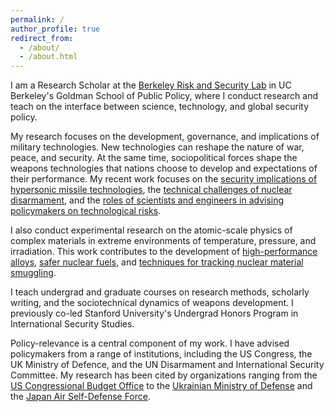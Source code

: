 ```yaml
---
permalink: /
author_profile: true
redirect_from: 
  - /about/
  - /about.html
---
```


I am a Research Scholar at the [Berkeley Risk and Security Lab](https://brsl.berkeley.edu/) in UC Berkeley's Goldman School of Public Policy, where I conduct research and teach on the interface between science, technology, and global security policy.

My research focuses on the development, governance, and implications of military technologies. New technologies can reshape the nature of war, peace, and security. At the same time, sociopolitical forces shape the weapons technologies that nations choose to develop and expectations of their performance. My recent work focuses on the [security implications of hypersonic missile technologies](https://camerontracy.github.io/files/Modeling_the_Performance_of_Hypersonic_Boost-Glide_Missiles.pdf), the [technical challenges of nuclear disarmament](https://camerontracy.github.io/files/Mining_for_the_Bomb_The_Vulnerability_of_Buried_Plutonium_to_Clandestine_Recovery.pdf), and the [roles of scientists and engineers in advising policymakers on technological risks](https://camerontracy.github.io/files/Weapons_Design_Engineering_Ethics_and_the_Duty_to_Inform_A_Case_Study_on_U.S._Hypersonic_Missile_Development.pdf).

I also conduct experimental research on the atomic-scale physics of complex materials in extreme environments of temperature, pressure, and irradiation. This work contributes to the development of [high-performance alloys](https://camerontracy.github.io/files/High_pressure_synthesis_of_a_hexagonal_close-packed_phase_of_the_high-entropy_alloy_CrMnFeCoNi.pdf), [safer nuclear fuels](https://camerontracy.github.io/files/Review_of_recent_experimental_results_on_the_behavior_of_actinide-bearing_oxides_and_related_materials_in_extreme_environments.pdf), and [techniques for tracking nuclear material smuggling](https://camerontracy.github.io/files/Measurement_of_UO2_surface_oxidation_using_grazing-incidence_x-ray_diffraction_Implications_for_nuclear_forensics.pdf).

I teach undergrad and graduate courses on research methods, scholarly writing, and the sociotechnical dynamics of weapons development. I previously co-led Stanford University's Undergrad Honors Program in International Security Studies.

Policy-relevance is a central component of my work. I have advised policymakers from a range of institutions, including the US Congress, the UK Ministry of Defence, and the UN Disarmament and International Security Committee. My research has been cited by organizations ranging from the [US Congressional Budget Office](https://www.cbo.gov/system/files/2023-01/58255-hypersonic.pdf) to the [Ukrainian Ministry of Defense](https://nti.ukrintei.ua/?page_id=5349&lang=en) and the [Japan Air Self-Defense Force](https://www.mod.go.jp/asdf/meguro/center/img/JASIreport20240606.pdf).
